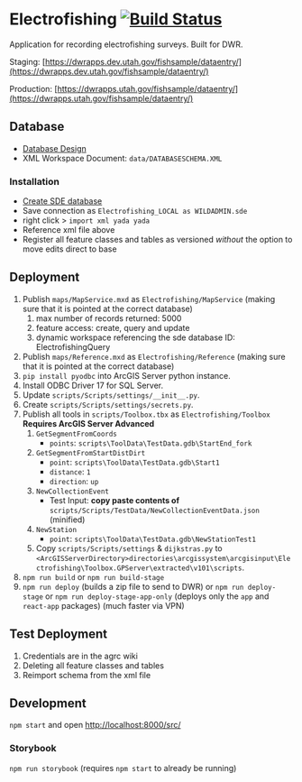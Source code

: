 # Electrofishing [![Build Status](https://travis-ci.com/agrc/electrofishing.svg?branch=master)](https://travis-ci.com/agrc/electrofishing)

Application for recording electrofishing surveys. Built for DWR.

Staging: [https://dwrapps.dev.utah.gov/fishsample/dataentry/](https://dwrapps.dev.utah.gov/fishsample/dataentry/)

Production: [https://dwrapps.utah.gov/fishsample/dataentry/](https://dwrapps.utah.gov/fishsample/dataentry/)

## Database

- [Database Design](https://docs.google.com/spreadsheets/d/1_LhNljqvb9GMxpMWlx_CnQo9FuZ5MNwoO3jzTORcxn0/edit#gid=0)
- XML Workspace Document: `data/DATABASESCHEMA.XML`

### Installation

- [Create SDE database](http://wiki.agrc.utah.gov/sql-server-set-up-on-dev-machine/)
- Save connection as `Electrofishing_LOCAL as WILDADMIN.sde`
- right click > `import xml yada yada`
- Reference xml file above
- Register all feature classes and tables as versioned _without_ the option to move edits direct to base

## Deployment

1. Publish `maps/MapService.mxd` as `Electrofishing/MapService` (making sure that it is pointed at the correct database)
   1. max number of records returned: 5000
   1. feature access: create, query and update
   1. dynamic workspace referencing the sde database ID: ElectrofishingQuery
1. Publish `maps/Reference.mxd` as `Electrofishing/Reference` (making sure that it is pointed at the correct database)
1. `pip install pyodbc` into ArcGIS Server python instance.
1. Install ODBC Driver 17 for SQL Server.
1. Update `scripts/Scripts/settings/__init__.py`.
1. Create `scripts/Scripts/settings/secrets.py`.
1. Publish all tools in `scripts/Toolbox.tbx` as `Electrofishing/Toolbox` **Requires ArcGIS Server Advanced**
   1. `GetSegmentFromCoords`
      - `points`: `scripts\ToolData\TestData.gdb\StartEnd_fork`
   1. `GetSegmentFromStartDistDirt`
      - `point`: `scripts\ToolData\TestData.gdb\Start1`
      - `distance`: `1`
      - `direction`: `up`
   1. `NewCollectionEvent`
      - Test Input: **copy paste contents of** `scripts/Scripts/TestData/NewCollectionEventData.json` (minified)
   1. `NewStation`
      - `point`: `scripts\ToolData\TestData.gdb\NewStationTest1`
   1. Copy `scripts/Scripts/settings` & `dijkstras.py` to `<ArcGISServerDirectory>directories\arcgissystem\arcgisinput\Electrofishing\Toolbox.GPServer\extracted\v101\scripts`.
1. `npm run build` or `npm run build-stage`
1. `npm run deploy` (builds a zip file to send to DWR) or `npm run deploy-stage` or `npm run deploy-stage-app-only` (deploys only the `app` and `react-app` packages) (much faster via VPN)

## Test Deployment

1. Credentials are in the agrc wiki
2. Deleting all feature classes and tables
3. Reimport schema from the xml file

## Development

`npm start` and open [http://localhost:8000/src/](http://localhost:8000/src/)

### Storybook

`npm run storybook` (requires `npm start` to already be running)
